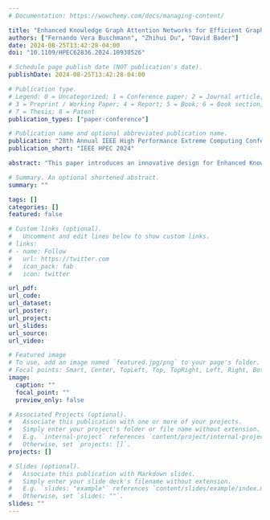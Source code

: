 ```yaml
---
# Documentation: https://wowchemy.com/docs/managing-content/

title: "Enhanced Knowledge Graph Attention Networks for Efficient Graph Learning (Outstanding Student Paper Award)"
authors: ["Fernando Vera Buschmann", "Zhihui Du", "David Bader"]
date: 2024-08-25T13:42:28-04:00
doi: "10.1109/HPEC62836.2024.10938526"

# Schedule page publish date (NOT publication's date).
publishDate: 2024-08-25T13:42:28-04:00

# Publication type.
# Legend: 0 = Uncategorized; 1 = Conference paper; 2 = Journal article;
# 3 = Preprint / Working Paper; 4 = Report; 5 = Book; 6 = Book section;
# 7 = Thesis; 8 = Patent
publication_types: ["paper-conference"]

# Publication name and optional abbreviated publication name.
publication: "28th Annual IEEE High Performance Extreme Computing Conference"
publication_short: "IEEE HPEC 2024"

abstract: "This paper introduces an innovative design for Enhanced Knowledge Graph Attention Networks (EKGAT), focusing on improving representation learning for graph-structured data. By integrating TransformerConv layers, the proposed EKGAT model excels in capturing complex node relationships compared to traditional KGAT models. Additionally, our EKGAT model integrates disentanglement learning techniques to segment entity representations into independent components, thereby capturing various semantic aspects more effectively. Comprehensive experiments on the Cora, PubMed, and Amazon datasets reveal substantial improvements in node classification accuracy and convergence speed. The incorporation of TransformerConv layers significantly accelerates the convergence of the training loss function while either maintaining or enhancing accuracy, which is particularly advantageous for large-scale, real-time applications. Results from t-SNE and PCA analyses vividly illustrate the superior embedding separability achieved by our model, underscoring its enhanced representation capabilities. These findings highlight the potential of EKGAT to advance graph analytics and network science, providing robust, scalable solutions for a wide range of applications, from recommendation systems and social network analysis to biomedical data interpretation and real-time big data processing."

# Summary. An optional shortened abstract.
summary: ""

tags: []
categories: []
featured: false

# Custom links (optional).
#   Uncomment and edit lines below to show custom links.
# links:
# - name: Follow
#   url: https://twitter.com
#   icon_pack: fab
#   icon: twitter

url_pdf:
url_code:
url_dataset:
url_poster:
url_project:
url_slides:
url_source:
url_video:

# Featured image
# To use, add an image named `featured.jpg/png` to your page's folder. 
# Focal points: Smart, Center, TopLeft, Top, TopRight, Left, Right, BottomLeft, Bottom, BottomRight.
image:
  caption: ""
  focal_point: ""
  preview_only: false

# Associated Projects (optional).
#   Associate this publication with one or more of your projects.
#   Simply enter your project's folder or file name without extension.
#   E.g. `internal-project` references `content/project/internal-project/index.md`.
#   Otherwise, set `projects: []`.
projects: []

# Slides (optional).
#   Associate this publication with Markdown slides.
#   Simply enter your slide deck's filename without extension.
#   E.g. `slides: "example"` references `content/slides/example/index.md`.
#   Otherwise, set `slides: ""`.
slides: ""
---
```

